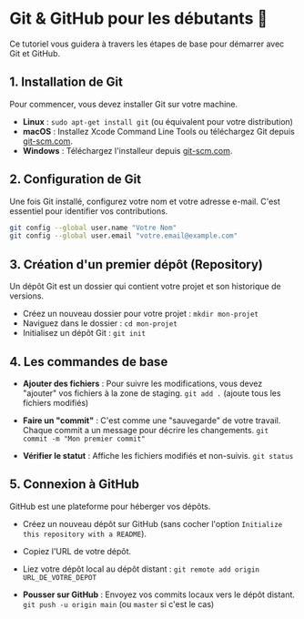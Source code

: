 # Git & GitHub pour les débutants 🚀

Ce tutoriel vous guidera à travers les étapes de base pour démarrer avec Git et GitHub.

## 1\. Installation de Git

Pour commencer, vous devez installer Git sur votre machine.

  * **Linux** : `sudo apt-get install git` (ou équivalent pour votre distribution)
  * **macOS** : Installez Xcode Command Line Tools ou téléchargez Git depuis [git-scm.com](https://git-scm.com/).
  * **Windows** : Téléchargez l'installeur depuis [git-scm.com](https://git-scm.com/).

## 2\. Configuration de Git

Une fois Git installé, configurez votre nom et votre adresse e-mail. C'est essentiel pour identifier vos contributions.

```bash
git config --global user.name "Votre Nom"
git config --global user.email "votre.email@example.com"
```

## 3\. Création d'un premier dépôt (Repository)

Un dépôt Git est un dossier qui contient votre projet et son historique de versions.

  * Créez un nouveau dossier pour votre projet : `mkdir mon-projet`
  * Naviguez dans le dossier : `cd mon-projet`
  * Initialisez un dépôt Git : `git init`

## 4\. Les commandes de base

  * **Ajouter des fichiers** : Pour suivre les modifications, vous devez "ajouter" vos fichiers à la zone de staging.
    `git add .` (ajoute tous les fichiers modifiés)

  * **Faire un "commit"** : C'est comme une "sauvegarde" de votre travail. Chaque commit a un message pour décrire les changements.
    `git commit -m "Mon premier commit"`

  * **Vérifier le statut** : Affiche les fichiers modifiés et non-suivis.
    `git status`

## 5\. Connexion à GitHub

GitHub est une plateforme pour héberger vos dépôts.

  * Créez un nouveau dépôt sur GitHub (sans cocher l'option `Initialize this repository with a README`).

  * Copiez l'URL de votre dépôt.

  * Liez votre dépôt local au dépôt distant :
    `git remote add origin URL_DE_VOTRE_DEPOT`

  * **Pousser sur GitHub** : Envoyez vos commits locaux vers le dépôt distant.
    `git push -u origin main` (ou `master` si c'est le cas)
